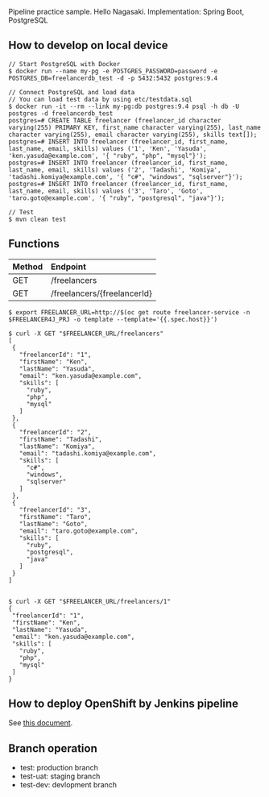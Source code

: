 Pipeline practice sample. Hello Nagasaki.
Implementation: Spring Boot, PostgreSQL

## How to develop on local device
```
// Start PostgreSQL with Docker
$ docker run --name my-pg -e POSTGRES_PASSWORD=password -e POSTGRES_DB=freelancerdb_test -d -p 5432:5432 postgres:9.4

// Connect PostgreSQL and load data
// You can load test data by using etc/testdata.sql
$ docker run -it --rm --link my-pg:db postgres:9.4 psql -h db -U postgres -d freelancerdb_test
postgres=# CREATE TABLE freelancer (freelancer_id character varying(255) PRIMARY KEY, first_name character varying(255), last_name character varying(255), email character varying(255), skills text[]);
postgres=# INSERT INTO freelancer (freelancer_id, first_name, last_name, email, skills) values ('1', 'Ken', 'Yasuda', 'ken.yasuda@example.com', '{ "ruby", "php", "mysql"}');
postgres=# INSERT INTO freelancer (freelancer_id, first_name, last_name, email, skills) values ('2', 'Tadashi', 'Komiya', 'tadashi.komiya@example.com', '{ "c#", "windows", "sqlserver"}');
postgres=# INSERT INTO freelancer (freelancer_id, first_name, last_name, email, skills) values ('3', 'Taro', 'Goto', 'taro.goto@example.com', '{ "ruby", "postgresql", "java"}');

// Test
$ mvn clean test
```

## Functions
| Method | Endpoint |
:-----------|:------------|
 GET | /freelancers |
 GET | /freelancers/{freelancerId} |

 ```
$ export FREELANCER_URL=http://$(oc get route freelancer-service -n $FREELANCER4J_PRJ -o template --template='{{.spec.host}}')

$ curl -X GET "$FREELANCER_URL/freelancers"
[
  {
    "freelancerId": "1",
    "firstName": "Ken",
    "lastName": "Yasuda",
    "email": "ken.yasuda@example.com",
    "skills": [
      "ruby",
      "php",
      "mysql"
    ]
  },
  {
    "freelancerId": "2",
    "firstName": "Tadashi",
    "lastName": "Komiya",
    "email": "tadashi.komiya@example.com",
    "skills": [
      "c#",
      "windows",
      "sqlserver"
    ]
  },
  {
    "freelancerId": "3",
    "firstName": "Taro",
    "lastName": "Goto",
    "email": "taro.goto@example.com",
    "skills": [
      "ruby",
      "postgresql",
      "java"
    ]
  }
]


$ curl -X GET "$FREELANCER_URL/freelancers/1"
{
  "freelancerId": "1",
  "firstName": "Ken",
  "lastName": "Yasuda",
  "email": "ken.yasuda@example.com",
  "skills": [
    "ruby",
    "php",
    "mysql"
  ]
}
 ```

## How to deploy OpenShift by Jenkins pipeline
See [this document](how-to-use.md).

## Branch operation
- test: production branch
- test-uat: staging branch
- test-dev: devlopment branch
